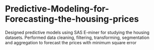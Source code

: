 # Predictive-Modeling-for-Forecasting-the-housing-prices
Designed predictive models using SAS E-miner for studying the housing datasets. Performed data cleaning, filtering, transforming, segmentation and aggregation to forecast the prices with minimum square error
